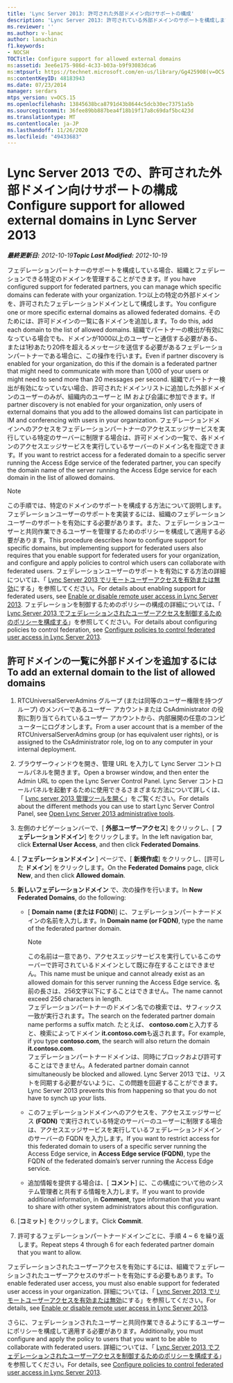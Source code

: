 ```yaml
---
title: 'Lync Server 2013: 許可された外部ドメイン向けサポートの構成'
description: 'Lync Server 2013: 許可されている外部ドメインのサポートを構成します。'
ms.reviewer: ''
ms.author: v-lanac
author: lanachin
f1.keywords:
- NOCSH
TOCTitle: Configure support for allowed external domains
ms:assetid: 3ee6e175-986d-4c33-b03a-b9f93083dca6
ms:mtpsurl: https://technet.microsoft.com/en-us/library/Gg425908(v=OCS.15)
ms:contentKeyID: 48183943
ms.date: 07/23/2014
manager: serdars
mtps_version: v=OCS.15
ms.openlocfilehash: 13845638bca8791d43b8644c5dcb30ec73751a5b
ms.sourcegitcommit: 36fee89bb887bea4f18b19f17a8c69daf5bc423d
ms.translationtype: MT
ms.contentlocale: ja-JP
ms.lasthandoff: 11/26/2020
ms.locfileid: "49433683"
---
```

# <a name="configure-support-for-allowed-external-domains-in-lync-server-2013"></a><span data-ttu-id="06d86-103">Lync Server 2013 での、許可された外部ドメイン向けサポートの構成</span><span class="sxs-lookup"><span data-stu-id="06d86-103">Configure support for allowed external domains in Lync Server 2013</span></span>

<div data-xmlns="http://www.w3.org/1999/xhtml">

<div class="topic" data-xmlns="http://www.w3.org/1999/xhtml" data-msxsl="urn:schemas-microsoft-com:xslt" data-cs="https://msdn.microsoft.com/">

<div data-asp="https://msdn2.microsoft.com/asp">



</div>

<div id="mainSection">

<div id="mainBody"><span data-ttu-id="06d86-104">

<span> </span></span><span class="sxs-lookup"><span data-stu-id="06d86-104">

<span> </span></span></span>

<span data-ttu-id="06d86-105">_**最終更新日:** 2012-10-19_</span><span class="sxs-lookup"><span data-stu-id="06d86-105">_**Topic Last Modified:** 2012-10-19_</span></span>

<span data-ttu-id="06d86-106">フェデレーションパートナーのサポートを構成している場合、組織とフェデレーションできる特定のドメインを管理することができます。</span><span class="sxs-lookup"><span data-stu-id="06d86-106">If you have configured support for federated partners, you can manage which specific domains can federate with your organization.</span></span> <span data-ttu-id="06d86-107">1つ以上の特定の外部ドメインを、許可されたフェデレーションドメインとして構成します。</span><span class="sxs-lookup"><span data-stu-id="06d86-107">You configure one or more specific external domains as allowed federated domains.</span></span> <span data-ttu-id="06d86-108">そのためには、許可ドメインの一覧に各ドメインを追加します。</span><span class="sxs-lookup"><span data-stu-id="06d86-108">To do this, add each domain to the list of allowed domains.</span></span> <span data-ttu-id="06d86-109">組織でパートナーの検出が有効になっている場合でも、ドメインが1000以上のユーザーと通信する必要がある、または1秒あたり20件を超えるメッセージを送信する必要があるフェデレーションパートナーである場合に、この操作を行います。</span><span class="sxs-lookup"><span data-stu-id="06d86-109">Even if partner discovery is enabled for your organization, do this if the domain is a federated partner that might need to communicate with more than 1,000 of your users or might need to send more than 20 messages per second.</span></span> <span data-ttu-id="06d86-110">組織でパートナー検出が有効になっていない場合、許可されたドメインリストに追加した外部ドメインのユーザーのみが、組織内のユーザーと IM および会議に参加できます。</span><span class="sxs-lookup"><span data-stu-id="06d86-110">If partner discovery is not enabled for your organization, only users of external domains that you add to the allowed domains list can participate in IM and conferencing with users in your organization.</span></span> <span data-ttu-id="06d86-111">フェデレーションドメインへのアクセスをフェデレーションパートナーのアクセスエッジサービスを実行している特定のサーバーに制限する場合は、許可ドメインの一覧で、各ドメインのアクセスエッジサービスを実行しているサーバーのドメイン名を指定できます。</span><span class="sxs-lookup"><span data-stu-id="06d86-111">If you want to restrict access for a federated domain to a specific server running the Access Edge service of the federated partner, you can specify the domain name of the server running the Access Edge service for each domain in the list of allowed domains.</span></span>

<div>


> [!NOTE]  
> <span data-ttu-id="06d86-112">この手順では、特定のドメインのサポートを構成する方法について説明します。フェデレーションユーザーのサポートを実装するには、組織のフェデレーションユーザーのサポートを有効にする必要があります。また、フェデレーションユーザーと共同作業できるユーザーを管理するためのポリシーを構成して適用する必要があります。</span><span class="sxs-lookup"><span data-stu-id="06d86-112">This procedure describes how to configure support for specific domains, but implementing support for federated users also requires that you enable support for federated users for your organization, and configure and apply policies to control which users can collaborate with federated users.</span></span> <span data-ttu-id="06d86-113">フェデレーションユーザーのサポートを有効にする方法の詳細については、「 <A href="lync-server-2013-enable-or-disable-remote-user-access.md">Lync Server 2013 でリモートユーザーアクセスを有効または無効</A>にする」を参照してください。</span><span class="sxs-lookup"><span data-stu-id="06d86-113">For details about enabling support for federated users, see <A href="lync-server-2013-enable-or-disable-remote-user-access.md">Enable or disable remote user access in Lync Server 2013</A>.</span></span> <span data-ttu-id="06d86-114">フェデレーションを制御するためのポリシーの構成の詳細については、「 <A href="lync-server-2013-configure-policies-to-control-federated-user-access.md">Lync Server 2013 でフェデレーションされたユーザーアクセスを制御するためのポリシーを構成する</A>」を参照してください。</span><span class="sxs-lookup"><span data-stu-id="06d86-114">For details about configuring policies to control federation, see <A href="lync-server-2013-configure-policies-to-control-federated-user-access.md">Configure policies to control federated user access in Lync Server 2013</A>.</span></span>



</div>

<div>

## <a name="to-add-an-external-domain-to-the-list-of-allowed-domains"></a><span data-ttu-id="06d86-115">許可ドメインの一覧に外部ドメインを追加するには</span><span class="sxs-lookup"><span data-stu-id="06d86-115">To add an external domain to the list of allowed domains</span></span>

1.  <span data-ttu-id="06d86-116">RTCUniversalServerAdmins グループ (または同等のユーザー権限を持つグループ) のメンバーであるユーザー アカウントまたは CsAdministrator の役割に割り当てられているユーザー アカウントから、内部展開の任意のコンピューターにログオンします。</span><span class="sxs-lookup"><span data-stu-id="06d86-116">From a user account that is a member of the RTCUniversalServerAdmins group (or has equivalent user rights), or is assigned to the CsAdministrator role, log on to any computer in your internal deployment.</span></span>

2.  <span data-ttu-id="06d86-117">ブラウザーウィンドウを開き、管理 URL を入力して Lync Server コントロールパネルを開きます。</span><span class="sxs-lookup"><span data-stu-id="06d86-117">Open a browser window, and then enter the Admin URL to open the Lync Server Control Panel.</span></span> <span data-ttu-id="06d86-118">Lync Server コントロールパネルを起動するために使用できるさまざまな方法について詳しくは、「 [Lync server 2013 管理ツールを開く](lync-server-2013-open-lync-server-administrative-tools.md)」をご覧ください。</span><span class="sxs-lookup"><span data-stu-id="06d86-118">For details about the different methods you can use to start Lync Server Control Panel, see [Open Lync Server 2013 administrative tools](lync-server-2013-open-lync-server-administrative-tools.md).</span></span>

3.  <span data-ttu-id="06d86-119">左側のナビゲーションバーで、[ **外部ユーザーアクセス**] をクリックし、[ **フェデレーションドメイン**] をクリックします。</span><span class="sxs-lookup"><span data-stu-id="06d86-119">In the left navigation bar, click **External User Access**, and then click **Federated Domains**.</span></span>

4.  <span data-ttu-id="06d86-120">[ **フェデレーションドメイン** ] ページで、[ **新規作成**] をクリックし、[許可した **ドメイン**] をクリックします。</span><span class="sxs-lookup"><span data-stu-id="06d86-120">On the **Federated Domains** page, click **New**, and then click **Allowed domain**.</span></span>

5.  <span data-ttu-id="06d86-121">**新しいフェデレーションドメイン** で、次の操作を行います。</span><span class="sxs-lookup"><span data-stu-id="06d86-121">In **New Federated Domains**, do the following:</span></span>
    
      - <span data-ttu-id="06d86-122">[ **Domain name (または FQDN)**] に、フェデレーションパートナードメインの名前を入力します。</span><span class="sxs-lookup"><span data-stu-id="06d86-122">In **Domain name (or FQDN)**, type the name of the federated partner domain.</span></span>
        
        <div>
        

        > [!NOTE]  
        > <span data-ttu-id="06d86-123">この名前は一意であり、アクセスエッジサービスを実行しているこのサーバーで許可されているドメインとして既に存在することはできません。</span><span class="sxs-lookup"><span data-stu-id="06d86-123">This name must be unique and cannot already exist as an allowed domain for this server running the Access Edge service.</span></span> <span data-ttu-id="06d86-124">名前の長さは、256文字以下にすることはできません。</span><span class="sxs-lookup"><span data-stu-id="06d86-124">The name cannot exceed 256 characters in length.</span></span><BR><span data-ttu-id="06d86-125">フェデレーションパートナーのドメイン名での検索では、サフィックス一致が実行されます。</span><span class="sxs-lookup"><span data-stu-id="06d86-125">The search on the federated partner domain name performs a suffix match.</span></span> <span data-ttu-id="06d86-126">たとえば、 <STRONG>contoso.com</STRONG>と入力すると、検索によってドメイン <STRONG>it.contoso.com</STRONG>も返されます。</span><span class="sxs-lookup"><span data-stu-id="06d86-126">For example, if you type <STRONG>contoso.com</STRONG>, the search will also return the domain <STRONG>it.contoso.com</STRONG>.</span></span><BR><span data-ttu-id="06d86-127">フェデレーションパートナードメインは、同時にブロックおよび許可することはできません。</span><span class="sxs-lookup"><span data-stu-id="06d86-127">A federated partner domain cannot simultaneously be blocked and allowed.</span></span> <span data-ttu-id="06d86-128">Lync Server 2013 では、リストを同期する必要がないように、この問題を回避することができます。</span><span class="sxs-lookup"><span data-stu-id="06d86-128">Lync Server 2013 prevents this from happening so that you do not have to synch up your lists.</span></span>

        
        </div>
    
      - <span data-ttu-id="06d86-129">このフェデレーションドメインへのアクセスを、アクセスエッジサービス **(FQDN)** で実行されている特定のサーバーのユーザーに制限する場合は、アクセスエッジサービスを実行しているフェデレーションドメインのサーバーの FQDN を入力します。</span><span class="sxs-lookup"><span data-stu-id="06d86-129">If you want to restrict access for this federated domain to users of a specific server running the Access Edge service, in **Access Edge service (FQDN)**, type the FQDN of the federated domain’s server running the Access Edge service.</span></span>
    
      - <span data-ttu-id="06d86-130">追加情報を提供する場合は、[ **コメント**] に、この構成について他のシステム管理者と共有する情報を入力します。</span><span class="sxs-lookup"><span data-stu-id="06d86-130">If you want to provide additional information, in **Comment**, type information that you want to share with other system administrators about this configuration.</span></span>

6.  <span data-ttu-id="06d86-131">[**コミット**] をクリックします。</span><span class="sxs-lookup"><span data-stu-id="06d86-131">Click **Commit**.</span></span>

7.  <span data-ttu-id="06d86-132">許可するフェデレーションパートナードメインごとに、手順 4 ~ 6 を繰り返します。</span><span class="sxs-lookup"><span data-stu-id="06d86-132">Repeat steps 4 through 6 for each federated partner domain that you want to allow.</span></span>

<span data-ttu-id="06d86-133">フェデレーションされたユーザーアクセスを有効にするには、組織でフェデレーションされたユーザーアクセスのサポートを有効にする必要もあります。</span><span class="sxs-lookup"><span data-stu-id="06d86-133">To enable federated user access, you must also enable support for federated user access in your organization.</span></span> <span data-ttu-id="06d86-134">詳細については、「 [Lync Server 2013 でリモートユーザーアクセスを有効または無効](lync-server-2013-enable-or-disable-remote-user-access.md)にする」を参照してください。</span><span class="sxs-lookup"><span data-stu-id="06d86-134">For details, see [Enable or disable remote user access in Lync Server 2013](lync-server-2013-enable-or-disable-remote-user-access.md).</span></span>

<span data-ttu-id="06d86-135">さらに、フェデレーションされたユーザーと共同作業できるようにするユーザーにポリシーを構成して適用する必要があります。</span><span class="sxs-lookup"><span data-stu-id="06d86-135">Additionally, you must configure and apply the policy to users that you want to be able to collaborate with federated users.</span></span> <span data-ttu-id="06d86-136">詳細については、「 [Lync Server 2013 でフェデレーションされたユーザーアクセスを制御するためのポリシーを構成する](lync-server-2013-configure-policies-to-control-federated-user-access.md)」を参照してください。</span><span class="sxs-lookup"><span data-stu-id="06d86-136">For details, see [Configure policies to control federated user access in Lync Server 2013](lync-server-2013-configure-policies-to-control-federated-user-access.md).</span></span>

<span data-ttu-id="06d86-137"></div>

</div>

<span> </span>

</div>

</div>

</span><span class="sxs-lookup"><span data-stu-id="06d86-137"></div>

</div>

<span> </span>

</div>

</div>

</span></span></div>

